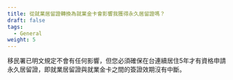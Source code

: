 ```yaml
---
title: 從就業居留證轉換為就業金卡會影響我獲得永久居留證嗎？
draft: false
tags:
  - General
weight: 5
---
```

移民署已明文規定不會有任何影響，但您必須確保在台連續居住5年才有資格申請永久居留證，即就業居留證與就業金卡之間的簽證效期沒有中斷。